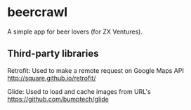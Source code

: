 # beercrawl
A simple app for beer lovers (for ZX Ventures).

## Third-party libraries
Retrofit: Used to make a remote request on Google Maps API
http://square.github.io/retrofit/

Glide: Used to load and cache images from URL's
https://github.com/bumptech/glide
